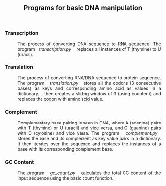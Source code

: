 <h2 align="center"> Programs for basic DNA manipulation </h2><br>
<dl>
  <h3><dt>Transcription</dt></h3>
  <dd align="justify">The process of converting DNA sequence to RNA sequence. The program &nbsp&nbsp<i>transcription.py</i> &nbsp&nbsp replaces all instances of T (thymine) to U (uracil).</dd>

<h3><dt>Translation</dt></h3>
<dd align="justify">The process of converting RNA/DNA sequence to protein sequence. The program &nbsp&nbsp<i>translation.py</i>&nbsp&nbsp stores all the codons (3 consecutive bases) as keys and corresponding amino acid as values in a dictionary. It then creates a sliding window of 3 (using counter i) and replaces the codon with amino acid value.</dd>

<h3><dt>Complement</dt></h3>
<dd align="justify">Complementary base pairing is seen in DNA, where A (adenine) pairs with T (thymine) or U (uracil) and vice versa, and G (guanine) pairs with C (cytosine) and vice versa. The program &nbsp&nbsp<i>complement.py</i>&nbsp&nbsp stores the base and its complement as key value pairs in a dictionary. It then iterates over the sequence and replaces the instances of a base with its corresponding complement base. </dd>

<h3><dt>GC Content</dt></h3>
<dd align="justify">The program &nbsp&nbsp<i>gc_count.py</i>&nbsp&nbsp calculates the total GC content of the input sequence using the basic count function.</dd>
</dl>
